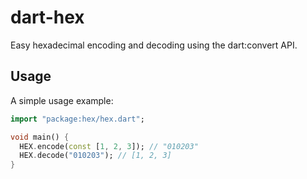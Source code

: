 # dart-hex

Easy hexadecimal encoding and decoding using the dart:convert API.

## Usage

A simple usage example:

```dart
import "package:hex/hex.dart";

void main() {
  HEX.encode(const [1, 2, 3]); // "010203"
  HEX.decode("010203"); // [1, 2, 3]
}
```
